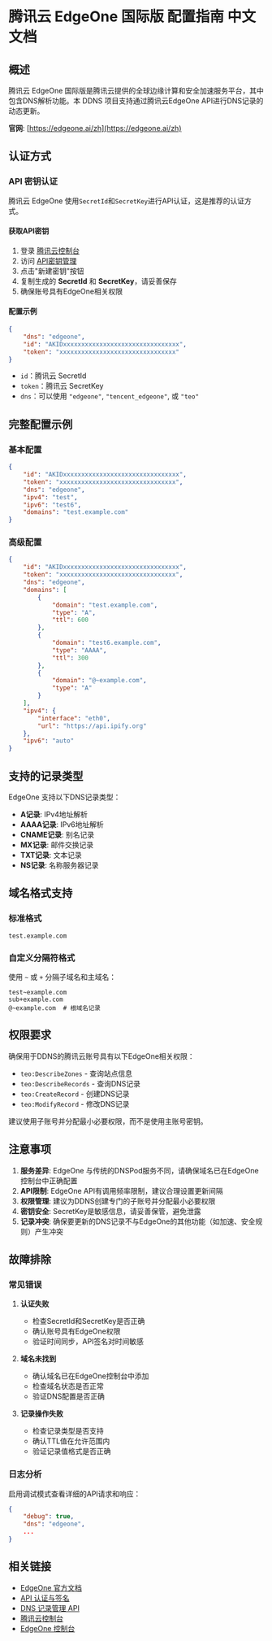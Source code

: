 # 腾讯云 EdgeOne 国际版 配置指南 中文文档

## 概述

腾讯云 EdgeOne 国际版是腾讯云提供的全球边缘计算和安全加速服务平台，其中包含DNS解析功能。本 DDNS 项目支持通过腾讯云EdgeOne API进行DNS记录的动态更新。

**官网**: [https://edgeone.ai/zh](https://edgeone.ai/zh)

## 认证方式

### API 密钥认证

腾讯云 EdgeOne 使用`SecretId`和`SecretKey`进行API认证，这是推荐的认证方式。

#### 获取API密钥

1. 登录 [腾讯云控制台](https://console.cloud.tencent.com/)
2. 访问 [API密钥管理](https://console.cloud.tencent.com/cam/capi)
3. 点击"新建密钥"按钮
4. 复制生成的 **SecretId** 和 **SecretKey**，请妥善保存
5. 确保账号具有EdgeOne相关权限

#### 配置示例

```json
{
    "dns": "edgeone",
    "id": "AKIDxxxxxxxxxxxxxxxxxxxxxxxxxxxxxxxx",
    "token": "xxxxxxxxxxxxxxxxxxxxxxxxxxxxxxxx"
}
```

- `id`：腾讯云 SecretId
- `token`：腾讯云 SecretKey
- `dns`：可以使用 `"edgeone"`, `"tencent_edgeone"`, 或 `"teo"`

## 完整配置示例

### 基本配置

```json
{
    "id": "AKIDxxxxxxxxxxxxxxxxxxxxxxxxxxxxxxxx",
    "token": "xxxxxxxxxxxxxxxxxxxxxxxxxxxxxxxx",
    "dns": "edgeone",
    "ipv4": "test",
    "ipv6": "test6",
    "domains": "test.example.com"
}
```

### 高级配置

```json
{
    "id": "AKIDxxxxxxxxxxxxxxxxxxxxxxxxxxxxxxxx", 
    "token": "xxxxxxxxxxxxxxxxxxxxxxxxxxxxxxxx",
    "dns": "edgeone",
    "domains": [
        {
            "domain": "test.example.com",
            "type": "A",
            "ttl": 600
        },
        {
            "domain": "test6.example.com", 
            "type": "AAAA",
            "ttl": 300
        },
        {
            "domain": "@~example.com",
            "type": "A"
        }
    ],
    "ipv4": {
        "interface": "eth0",
        "url": "https://api.ipify.org"
    },
    "ipv6": "auto"
}
```

## 支持的记录类型

EdgeOne 支持以下DNS记录类型：

- **A记录**: IPv4地址解析
- **AAAA记录**: IPv6地址解析
- **CNAME记录**: 别名记录
- **MX记录**: 邮件交换记录
- **TXT记录**: 文本记录
- **NS记录**: 名称服务器记录

## 域名格式支持

### 标准格式
```
test.example.com
```

### 自定义分隔符格式
使用 `~` 或 `+` 分隔子域名和主域名：
```
test~example.com
sub+example.com
@~example.com  # 根域名记录
```

## 权限要求

确保用于DDNS的腾讯云账号具有以下EdgeOne相关权限：

- `teo:DescribeZones` - 查询站点信息
- `teo:DescribeRecords` - 查询DNS记录
- `teo:CreateRecord` - 创建DNS记录  
- `teo:ModifyRecord` - 修改DNS记录

建议使用子账号并分配最小必要权限，而不是使用主账号密钥。

## 注意事项

1. **服务差异**: EdgeOne 与传统的DNSPod服务不同，请确保域名已在EdgeOne控制台中正确配置
2. **API限制**: EdgeOne API有调用频率限制，建议合理设置更新间隔
3. **权限管理**: 建议为DDNS创建专门的子账号并分配最小必要权限
4. **密钥安全**: SecretKey是敏感信息，请妥善保管，避免泄露
5. **记录冲突**: 确保要更新的DNS记录不与EdgeOne的其他功能（如加速、安全规则）产生冲突

## 故障排除

### 常见错误

1. **认证失败**
   - 检查SecretId和SecretKey是否正确
   - 确认账号具有EdgeOne权限
   - 验证时间同步，API签名对时间敏感

2. **域名未找到**
   - 确认域名已在EdgeOne控制台中添加
   - 检查域名状态是否正常
   - 验证DNS配置是否正确

3. **记录操作失败**
   - 检查记录类型是否支持
   - 确认TTL值在允许范围内
   - 验证记录值格式是否正确

### 日志分析

启用调试模式查看详细的API请求和响应：

```json
{
    "debug": true,
    "dns": "edgeone",
    ...
}
```

## 相关链接

- [EdgeOne 官方文档](https://edgeone.ai/zh/document)
- [API 认证与签名](https://edgeone.ai/zh/document/50458)
- [DNS 记录管理 API](https://edgeone.ai/zh/document/50484)
- [腾讯云控制台](https://console.cloud.tencent.com/)
- [EdgeOne 控制台](https://console.tencentcloud.com/edgeone)